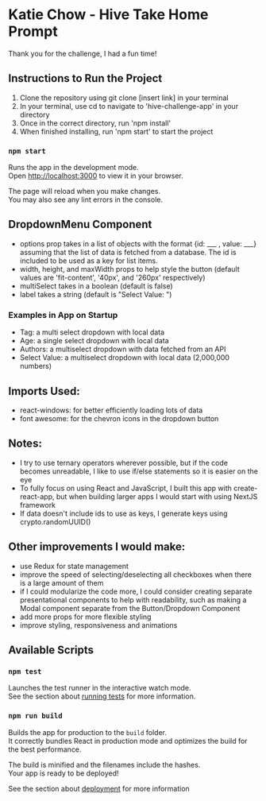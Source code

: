 
# Katie Chow - Hive Take Home Prompt

Thank you for the challenge, I had a fun time!

## Instructions to Run the Project
1) Clone the repository using git clone [insert link] in your terminal
2) In your terminal, use cd to navigate to 'hive-challenge-app' in your directory
3) Once in the correct directory, run 'npm install'
3) When finished installing, run 'npm start' to start the project

### `npm start`

Runs the app in the development mode.\
Open [http://localhost:3000](http://localhost:3000) to view it in your browser.

The page will reload when you make changes.\
You may also see any lint errors in the console.

## DropdownMenu Component
* options prop takes in a list of objects with the format {id: ___ , value: ___} assuming that the list of data is fetched from a database. The id is included to be used as a key for list items.
* width, height, and maxWidth props to help style the button (default values are 'fit-content', '40px', and '260px' respectively)
* multiSelect takes in a boolean (default is false)
* label takes a string (default is "Select Value: ")
  
### Examples in App on Startup
* Tag: a multi select dropdown with local data
* Age: a single select dropdown with local data
* Authors: a multiselect dropdown with data fetched from an API
* Select Value: a multiselect dropdown with local data (2,000,000 numbers)
  
## Imports Used:
* react-windows: for better efficiently loading lots of data
* font awesome: for the chevron icons in the dropdown button

## Notes:
* I try to use ternary operators wherever possible, but if the code becomes unreadable, I like to use if/else statements so it is easier on the eye
* To fully focus on using React and JavaScript, I built this app with create-react-app, but when building larger apps I would start with using NextJS framework
* If data doesn't include ids to use as keys, I generate keys using crypto.randomUUID()

## Other improvements I would make:
* use Redux for state management
* improve the speed of selecting/deselecting all checkboxes when there is a large amount of them
* if I could modularize the code more, I could consider creating separate presentational components to help with readability, such as making a Modal component separate from the Button/Dropdown Component
* add more props for more flexible styling
* improve styling, responsiveness and animations

## Available Scripts

### `npm test`

Launches the test runner in the interactive watch mode.\
See the section about [running tests](https://facebook.github.io/create-react-app/docs/running-tests) for more information.

### `npm run build`

Builds the app for production to the `build` folder.\
It correctly bundles React in production mode and optimizes the build for the best performance.

The build is minified and the filenames include the hashes.\
Your app is ready to be deployed!

See the section about [deployment](https://facebook.github.io/create-react-app/docs/deployment) for more information

